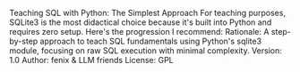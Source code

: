 Teaching SQL with Python: The Simplest Approach
For teaching purposes, SQLite3 is the most didactical choice because it's built into Python and requires zero setup. Here's the progression I recommend:
Rationale:
A step-by-step approach to teach SQL fundamentals using Python's sqlite3 module, focusing on raw SQL execution with minimal complexity.
Version: 1.0
Author: fenix & LLM friends
License: GPL
